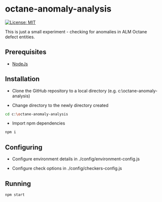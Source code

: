 # octane-anomaly-analysis

[![License: MIT](https://img.shields.io/badge/License-MIT-brightgreen.svg)](https://opensource.org/licenses/MIT)

This is just a small experiment - checking for anomalies in ALM Octane defect entities.

## Prerequisites

* [NodeJs](https://nodejs.org/en/)

## Installation

* Clone the GitHub repository to a local directory (e.g. c:\octane-anomaly-analysis\)

* Change directory to the newly directory created
```sh
cd c:\octane-anomaly-analysis
```
* Import npm dependencies
```sh
npm i
```

## Configuring

* Configure environment details in ./config/environment-config.js

* Configure check options in ./config/checkers-config.js

## Running
```sh
npm start
```
